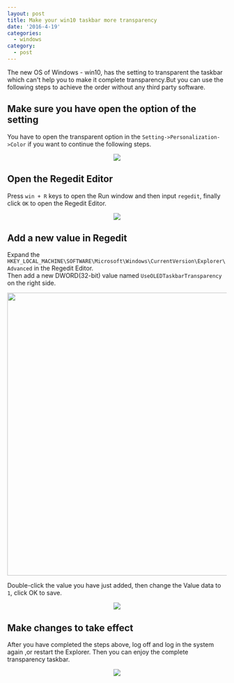 ```yaml
---
layout: post
title: Make your win10 taskbar more transparency
date: '2016-4-19'
categories:
  - windows
category:
  - post
---
```


The new OS of Windows - win10, has the setting to transparent the taskbar which can't help you to make it complete transparency.But you can use the following steps to achieve the order without any third party software.

## Make sure you have open the option of the setting

You have to open the transparent option in the `Setting->Personalization->Color` if you want to continue the following steps.

<div class="image-wrapper" style="text-align: center">
  <img src="http://odyloipwl.bkt.clouddn.com/post/2016-04-18/setting.jpg">
</div>

## Open the Regedit Editor

Press `win + R` keys to open the Run window and then input `regedit`, finally click `OK` to open the Regedit Editor.

<div class="image-wrapper" style="text-align: center">
  <img src="http://odyloipwl.bkt.clouddn.com/post/2016-04-18/run.jpg">
</div>

## Add a new value in Regedit

Expand the `HKEY_LOCAL_MACHINE\SOFTWARE\Microsoft\Windows\CurrentVersion\Explorer\Advanced` in the Regedit Editor.<br>
Then add a new DWORD(32-bit) value named `UseOLEDTaskbarTransparency` on the right side.

<div class="image-wrapper" style="text-align: center">
  <img src="http://odyloipwl.bkt.clouddn.com/post/2016-04-18/regedit.jpg" width="650px">
</div>

Double-click the value you have just added, then change the Value data to `1`, click OK to save.

<div class="image-wrapper" style="text-align: center">
  <img src="http://odyloipwl.bkt.clouddn.com/post/2016-04-18/value.jpg">
</div>

## Make changes to take effect

After you have completed the steps above, log off and log in the system again ,or restart the Explorer. Then you can enjoy the complete transparency taskbar.

<div class="image-wrapper" style="text-align: center">
  <img src="http://odyloipwl.bkt.clouddn.com/post/2016-04-18/taskbar.jpg">
</div>
